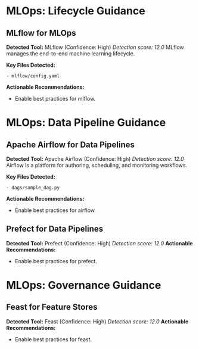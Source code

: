 # MLOps: Lifecycle Guidance
<!-- markdownlint-disable MD025 -->

## MLflow for MLOps

**Detected Tool:** MLflow (Confidence: High)
_Detection score: 12.0_
MLflow manages the end-to-end machine learning lifecycle.

**Key Files Detected:**

```text
- mlflow/config.yaml
```

**Actionable Recommendations:**

- Enable best practices for mlflow.

# MLOps: Data Pipeline Guidance

## Apache Airflow for Data Pipelines

**Detected Tool:** Apache Airflow (Confidence: High)
_Detection score: 12.0_
Airflow is a platform for authoring, scheduling, and monitoring workflows.

**Key Files Detected:**

```text
- dags/sample_dag.py
```

**Actionable Recommendations:**

- Enable best practices for airflow.

## Prefect for Data Pipelines

**Detected Tool:** Prefect (Confidence: High)
_Detection score: 12.0_
**Actionable Recommendations:**

- Enable best practices for prefect.

# MLOps: Governance Guidance

## Feast for Feature Stores

**Detected Tool:** Feast (Confidence: High)
_Detection score: 12.0_
**Actionable Recommendations:**

- Enable best practices for feast.

